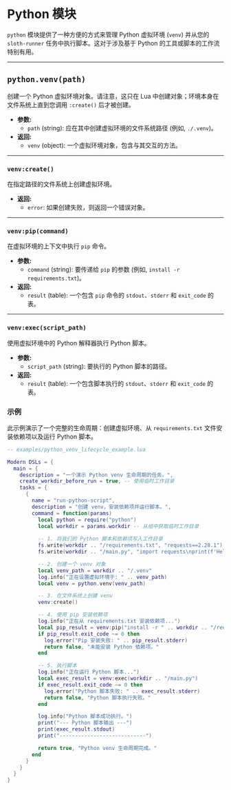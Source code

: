 # Python 模块

`python` 模块提供了一种方便的方式来管理 Python 虚拟环境 (`venv`) 并从您的 `sloth-runner` 任务中执行脚本。这对于涉及基于 Python 的工具或脚本的工作流特别有用。

---

## `python.venv(path)`

创建一个 Python 虚拟环境对象。请注意，这只在 Lua 中创建对象；环境本身在文件系统上直到您调用 `:create()` 后才被创建。

*   **参数:**
    *   `path` (string): 应在其中创建虚拟环境的文件系统路径 (例如, `./.venv`)。
*   **返回:**
    *   `venv` (object): 一个虚拟环境对象，包含与其交互的方法。

---

### `venv:create()`

在指定路径的文件系统上创建虚拟环境。

*   **返回:**
    *   `error`: 如果创建失败，则返回一个错误对象。

---

### `venv:pip(command)`

在虚拟环境的上下文中执行 `pip` 命令。

*   **参数:**
    *   `command` (string): 要传递给 `pip` 的参数 (例如, `install -r requirements.txt`)。
*   **返回:**
    *   `result` (table): 一个包含 `pip` 命令的 `stdout`、`stderr` 和 `exit_code` 的表。

---

### `venv:exec(script_path)`

使用虚拟环境中的 Python 解释器执行 Python 脚本。

*   **参数:**
    *   `script_path` (string): 要执行的 Python 脚本的路径。
*   **返回:**
    *   `result` (table): 一个包含脚本执行的 `stdout`、`stderr` 和 `exit_code` 的表。

### 示例

此示例演示了一个完整的生命周期：创建虚拟环境、从 `requirements.txt` 文件安装依赖项以及运行 Python 脚本。

```lua
-- examples/python_venv_lifecycle_example.lua

Modern DSLs = {
  main = {
    description = "一个演示 Python venv 生命周期的任务。",
    create_workdir_before_run = true, -- 使用临时工作目录
    tasks = {
      {
        name = "run-python-script",
        description = "创建 venv，安装依赖项并运行脚本。",
        command = function(params) 
          local python = require("python")
          local workdir = params.workdir -- 从组中获取临时工作目录
          
          -- 1. 将我们的 Python 脚本和依赖项写入工作目录
          fs.write(workdir .. "/requirements.txt", "requests==2.28.1")
          fs.write(workdir .. "/main.py", "import requests\nprint(f'Hello from Python! Using requests version: {requests.__version__}')")

          -- 2. 创建一个 venv 对象
          local venv_path = workdir .. "/.venv"
          log.info("正在设置虚拟环境于: " .. venv_path)
          local venv = python.venv(venv_path)

          -- 3. 在文件系统上创建 venv
          venv:create()

          -- 4. 使用 pip 安装依赖项
          log.info("正在从 requirements.txt 安装依赖项...")
          local pip_result = venv:pip("install -r " .. workdir .. "/requirements.txt")
          if pip_result.exit_code ~= 0 then
            log.error("Pip 安装失败: " .. pip_result.stderr)
            return false, "未能安装 Python 依赖项。"
          end

          -- 5. 执行脚本
          log.info("正在运行 Python 脚本...")
          local exec_result = venv:exec(workdir .. "/main.py")
          if exec_result.exit_code ~= 0 then
            log.error("Python 脚本失败: " .. exec_result.stderr)
            return false, "Python 脚本执行失败。"
          end

          log.info("Python 脚本成功执行。")
          print("--- Python 脚本输出 ---")
          print(exec_result.stdout)
          print("----------------------------")

          return true, "Python venv 生命周期完成。"
        end
      }
    }
  }
}
```

```